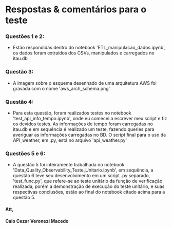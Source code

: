 # Respostas & comentários para o teste

### Questões 1 e 2:
- Estão respondidas dentro do notebook 'ETL_manipulacao_dados.ipynb', os dados foram extraídos dos CSVs, manipulados
e carregados no itau.db

### Questão 3:
- A imagem sobre o esquema desenhado de uma arquitetura AWS foi gravada com o nome 'aws_arch_schema.png'

### Questão 4:
- Para esta questão, foram realizados testes no notebook 'test_api_info_tempo.ipynb', onde eu comecei a escrever
meu script e fiz os devidos testes. As informações de tempo foram carregadas no itau.db e em sequência é realizado
um teste, fazendo queries para averiguar as informações carregadas no BD. O script final para o uso da API_weather, em .py,
está no arquivo 'api_weather.py'

### Questões 5 e 6:
- A questão 5 foi inteiramente trabalhada no notebook 'Data_Quality_Observability_Teste_Unitario.ipynb', em sequência, a 
questão 6 teve seu desenvolvimento em um script .py separado, 'test_func.py', que refere-se ao teste unitário da função
de verificação realizada, porém a demonstração de execução do teste unitário, e suas respectivas conclusões,
estão ao final do notebook citado acima para a questão 5.

#### Att,
#### Caio Cezar Veronezi Macedo